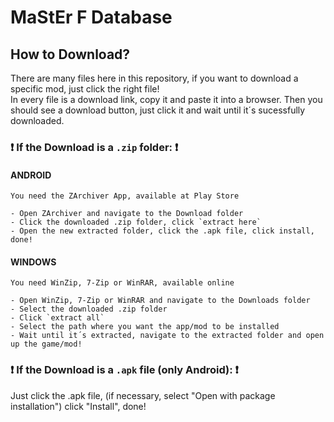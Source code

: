 # MaStEr F Database
## How to Download?
There are many files here in this repository, if you want to download a specific mod, just click the right file!<br>
In every file is a download link, copy it and paste it into a browser. Then you should see a download button, just click it and wait until it´s sucessfully downloaded.<br>
### ❗ If the Download is a `.zip` folder: ❗

#### ANDROID
    You need the ZArchiver App, available at Play Store

    - Open ZArchiver and navigate to the Download folder
    - Click the downloaded .zip folder, click `extract here`
    - Open the new extracted folder, click the .apk file, click install, done!
#### WINDOWS
    You need WinZip, 7-Zip or WinRAR, available online
    
    - Open WinZip, 7-Zip or WinRAR and navigate to the Downloads folder
    - Select the downloaded .zip folder 
    - Click `extract all`
    - Select the path where you want the app/mod to be installed
    - Wait until it´s extracted, navigate to the extracted folder and open up the game/mod!

### ❗ If the Download is a `.apk` file (only Android): ❗

Just click the .apk file, (if necessary, select "Open with package installation") click "Install", done!
